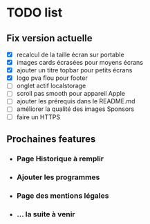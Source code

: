 # TODO list

## Fix version actuelle

* [x] recalcul de la taille écran sur portable
* [x] images cards écrasées pour moyens écrans
* [x] ajouter un titre topbar pour petits écrans
* [x] logo pva flou pour footer
* [ ] onglet actif localstorage
* [ ] scroll pas smooth pour appareil Apple
* [ ] ajouter les prérequis dans le README.md
* [ ] améliorer la qualité des images Sponsors
* [ ] faire un HTTPS

## Prochaines features

* ### Page Historique à remplir
* ### Ajouter les programmes
* ### Page des mentions légales
* ### ... la suite à venir

